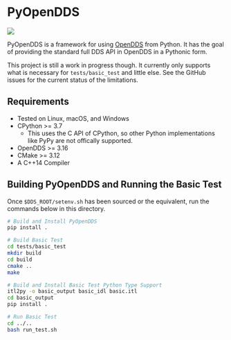# PyOpenDDS

[![](https://github.com/oci-labs/pyopendds/workflows/pyopendds/badge.svg)](
  https://github.com/oci-labs/pyopendds/actions?query=workflow%3Apyopendds)

PyOpenDDS is a framework for using
[OpenDDS](https://github.com/objectcomputing/OpenDDS) from Python. It has the
goal of providing the standard full DDS API in OpenDDS in a Pythonic form.

This project is still a work in progress though. It currently only supports
what is necessary for `tests/basic_test` and little else. See the GitHub issues
for the current status of the limitations.

## Requirements

- Tested on Linux, macOS, and Windows
- CPython >= 3.7
  - This uses the C API of CPython, so other Python implementations like PyPy
    are not offically supported.
- OpenDDS >= 3.16
- CMake >= 3.12
- A C++14 Compiler

## Building PyOpenDDS and Running the Basic Test

Once `$DDS_ROOT/setenv.sh` has been sourced or the equivalent, run the commands
below in this directory.

```sh
# Build and Install PyOpenDDS
pip install .

# Build Basic Test
cd tests/basic_test
mkdir build
cd build
cmake ..
make

# Build and Install Basic Test Python Type Support
itl2py -o basic_output basic_idl basic.itl
cd basic_output
pip install .

# Run Basic Test
cd ../..
bash run_test.sh
```
